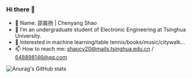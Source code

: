 ### Hi there 👋

- 🤔 Name: 邵晨扬 | Chenyang Shao
- 🔭 I’m an undergraduate student of Electronic Engineering at Tsinghua University.
- 💬 Interested in machine learning/table tennis/books/music/citywalk...
- 📫 How to reach me: shaocy20@mails.tsinghua.edu.cn / 648898146@qq.com

![Anurag's GitHub stats](https://github-readme-stats.vercel.app/api?username=PLUTO-SCY&theme=nightowl&show_icons=true)

